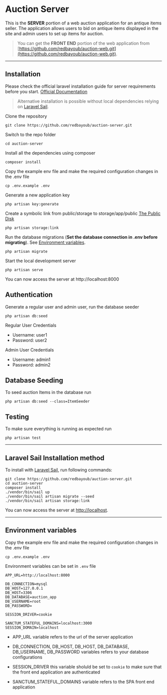 # Auction Server

This is the **SERVER** portion of a web auction application for an antique items seller. The application allows users to bid on antique items displayed in the site and admin users to set up items for auction.

> You can get the **FRONT END** portion of the web application from [https://github.com/redbayoub/auction-web.git](https://github.com/redbayoub/auction-web.git).


---

## Installation

Please check the official laravel installation guide for server requirements before you start. [Official Documentation](https://laravel.com/docs/9.x/installation#installation)

> Alternative installation is possible without local dependencies relying on [Laravel Sail](#laravel-sail-installation-method).

Clone the repository

    git clone https://github.com/redbayoub/auction-server.git

Switch to the repo folder

    cd auction-server

Install all the dependencies using composer

    composer install

Copy the example env file and make the required configuration changes in the .env file

    cp .env.example .env

Generate a new application key

    php artisan key:generate

Create a symbolic link from public/storage to storage/app/public [The Public Disk](https://laravel.com/docs/9.x/filesystem#the-public-disk)

    php artisan storage:link

Run the database migrations (**Set the database connection in .env before migrating**). See [Environment variables](#environment-variables).

    php artisan migrate

Start the local development server

    php artisan serve

You can now access the server at http://localhost:8000

## Authentication

Generate a regular user and admin user, run the database seeder

    php artisan db:seed

Regular User Credentials

-   Username: user1
-   Password: user2

Admin User Credentials

-   Username: admin1
-   Password: admin2

## Database Seeding

To seed auction Items in the database run

    php artisan db:seed --class=ItemSeeder

## Testing

To make sure everything is running as expected run

    php artisan test

---

## Laravel Sail Installation method

To install with [Laravel Sail](https://laravel.com/docs/9.x/sail), run following commands:

```
git clone https://github.com/redbayoub/auction-server.git
cd auction-server
composer install
./vendor/bin/sail up
./vendor/bin/sail artisan migrate --seed
./vendor/bin/sail artisan storage:link
```

You can now access the server at [http://localhost](http://localhost).

---

## Environment variables

Copy the example env file and make the required configuration changes in the .env file

    cp .env.example .env

Environment variables can be set in `.env` file

    APP_URL=http://localhost:8000

    DB_CONNECTION=mysql
    DB_HOST=127.0.0.1
    DB_HOST=3306
    DB_DATABASE=auction_app
    DB_USERNAME=root
    DB_PASSWORD=

    SESSION_DRIVER=cookie

    SANCTUM_STATEFUL_DOMAINS=localhost:3000
    SESSION_DOMAIN=localhost

-   APP_URL variable refers to the url of the server application

-   DB_CONNECTION, DB_HOST, DB_HOST, DB_DATABASE, DB_USERNAME, DB_PASSWORD variables refers to your database configurations

-   SESSION_DRIVER this variable sholuld be set to `cookie` to make sure that the front end application are authenticated

-   SANCTUM_STATEFUL_DOMAINS variable refers to the SPA front end application
